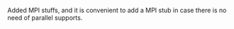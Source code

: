 Added MPI stuffs, and it is convenient to add a MPI stub in case there is no need of parallel supports.